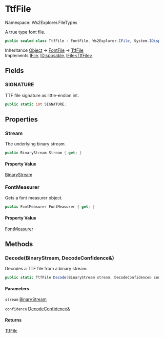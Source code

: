# TtfFile

Namespace: Ws2Explorer.FileTypes

A true type font file.

```csharp
public sealed class TtfFile : FontFile, Ws2Explorer.IFile, System.IDisposable, Ws2Explorer.IFile`1[[Ws2Explorer.FileTypes.TtfFile, Ws2Explorer, Version=1.0.0.0, Culture=neutral, PublicKeyToken=null]]
```

Inheritance [Object](https://docs.microsoft.com/en-us/dotnet/api/system.object) → [FontFile](./ws2explorer.filetypes.fontfile.md) → [TtfFile](./ws2explorer.filetypes.ttffile.md)<br>
Implements [IFile](./ws2explorer.ifile.md), [IDisposable](https://docs.microsoft.com/en-us/dotnet/api/system.idisposable), [IFile&lt;TtfFile&gt;](./ws2explorer.ifile-1.md)

## Fields

### **SIGNATURE**

TTF file signature as little-endian int.

```csharp
public static int SIGNATURE;
```

## Properties

### **Stream**

The underlying binary stream.

```csharp
public BinaryStream Stream { get; }
```

#### Property Value

[BinaryStream](./ws2explorer.binarystream.md)<br>

### **FontMeasurer**

Gets a font measurer object.

```csharp
public FontMeasurer FontMeasurer { get; }
```

#### Property Value

[FontMeasurer](./ws2explorer.fontmeasurer.md)<br>

## Methods

### **Decode(BinaryStream, DecodeConfidence&)**

Decodes a TTF file from a binary stream.

```csharp
public static TtfFile Decode(BinaryStream stream, DecodeConfidence& confidence)
```

#### Parameters

`stream` [BinaryStream](./ws2explorer.binarystream.md)<br>

`confidence` [DecodeConfidence&](./ws2explorer.decodeconfidence&.md)<br>

#### Returns

[TtfFile](./ws2explorer.filetypes.ttffile.md)<br>
